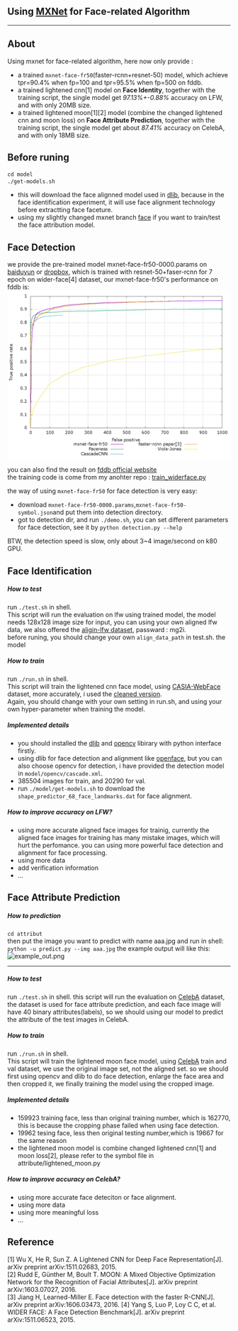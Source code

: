 Using [MXNet](https://github.com/dmlc/mxnet) for Face-related Algorithm
-------------------------
-------------------------

About
--------
Using mxnet for face-related algorithm, here now only provide :
* a trained `mxnet-face-fr50`(faster-rcnn+resnet-50) model, which achieve tpr=90.4% when fp=100 and tpr=95.5% when fp=500 on fddb.
* a trained lightened cnn[1] model on **Face Identity**, together with the training script, the single model get *97.13%+-0.88%* accuracy on LFW, and with only 20MB size.
* a trained lightened moon[1][2] model (combine the changed lightened cnn and moon loss) on **Face Attribute Prediction**, together with the training script, the single model get about *87.41%* accuracy on CelebA, and with only 18MB size.


Before runing
-----------
```
cd model
./get-models.sh
```
* this will download the face alignned model used in [dlib](https://github.com/davisking/dlib), because in the face identification experiment, it will use face alignment technology before extractting face faceture.
* using my slightly changed mxnet branch [face](https://github.com/tornadomeet/mxnet/tree/face) if you want to train/test the face attribution model.

Face Detection
-----------
we provide the pre-trained model mxnet-face-fr50-0000.params on [baiduyun](http://pan.baidu.com/s/1c2G9SZI) or [dropbox](https://www.dropbox.com/sh/yqn8sken82gpmfr/AAC8WNSaA1ADVuUq8yaPQF0da?dl=0), which is trained with resnet-50+faser-rcnn for 7 epoch on wider-face[4] dataset, our mxnet-face-fr50's performance on fddb is:  
![mxnet-face-fr50-roc.png](detection/mxnet-face-fr50-roc.png)

you can also find the result on [fddb official website](http://vis-www.cs.umass.edu/fddb/results.html)  
the training code is come from my anohter repo : [train_widerface.py](https://github.com/tornadomeet/mx-rcnn/blob/master/train_widerface.py)  

the way of using `mxnet-face-fr50` for face detection is very easy:
* download `mxnet-face-fr50-0000.params`,`mxnet-face-fr50-symbol.json`and put them into detection directory.
* got to detection dir, and run `./demo.sh`, you can set different parameters for face detection, see it by `python detection.py --help`  

BTW, the detection speed is slow, only about 3~4 image/second on k80 GPU.

Face Identification
-----------
##### How to test
run ```./test.sh``` in shell.  
This script will run the evaluation on lfw using trained model, the model needs 128x128 image size for input, you can using your own aligned lfw data, we also offered the [aligin-lfw dataset](http://pan.baidu.com/s/1qYDxeRq), passward : mg2i.  
before runing, you should change your own ```align_data_path``` in test.sh. the model

##### How to train
run ```./run.sh``` in shell.  
This script will train the lightened cnn face model, using [CASIA-WebFace](http://www.cbsr.ia.ac.cn/english/CASIA-WebFace-Database.html) dataset, more accurately, i used the [cleaned version](https://github.com/happynear/FaceVerification).  
Again, you should change with your own setting in run.sh, and using your own hyper-parameter when training the model.

##### Implemented details
* you should installed the [dlib](https://github.com/davisking/dlib) and [opencv](https://github.com/Itseez/opencv) libirary with python interface firstly.
* using dlib for face detection and alignment like [openface](https://cmusatyalab.github.io/openface/), but you can also choose opencv for detection, i have provided the detection model in ```model/opencv/cascade.xml```.
* 385504 images for train, and 20290 for val.
* run ```./model/get-models.sh``` to download the ```shape_predictor_68_face_landmarks.dat``` for face alignment.

##### How to improve accuracy on LFW?
* using more accurate aligned face images for trainig, currently the aligned face images for training has many mistake images, which will hurt the perfomance. you can using more powerful face detection and alignment for face processing.
* using more data
* add verification information
* ...

Face Attribute Prediction
-----------
##### How to prediction
```cd attribut```  
then put the image you want to predict with name aaa.jpg and run in shell:  
 ```python -u predict.py --img aaa.jpg```
 the example output will like this:  
 ![example_out.png](attribute/example_output.png)


-----------
##### How to test
run ```./test.sh``` in shell.
this script will run the evaluation on [CelebA](http://mmlab.ie.cuhk.edu.hk/projects/CelebA.html) dataset, the dataset is used for face attribute prediction, and each face image will have 40 binary attributes(labels), so we should using our model to predict the attribute of the test images in CelebA.  

##### How to train
run ```./run.sh``` in shell.   
This script will train the lightened moon face model, using [CelebA](http://mmlab.ie.cuhk.edu.hk/projects/CelebA.html) train and val dataset, we use the original image set, not the aligned set. so we should first using opencv and dlib to do face detection, enlarge the face area and then cropped it, we finally training the model using the cropped image.

##### Implemented details
* 159923 training face, less than original training number, which is 162770, this is because the cropping phase failed when using face detection.
* 19962 tesing face, less then original testing number,which is 19667 for the same reason
* the lightened moon model is combine changed lightened cnn[1] and moon loss[2], please refer to the symbol file in attribute/lightened_moon.py

##### How to improve accuracy on CelebA?
* using more accurate face deteciton or face alignment.
* using more data
* using more meaningful loss
* ...

Reference
---------
[1] Wu X, He R, Sun Z. A Lightened CNN for Deep Face Representation[J]. arXiv preprint arXiv:1511.02683, 2015.  
[2] Rudd E, Günther M, Boult T. MOON: A Mixed Objective Optimization Network for the Recognition of Facial Attributes[J]. arXiv preprint arXiv:1603.07027, 2016.  
[3] Jiang H, Learned-Miller E. Face detection with the faster R-CNN[J]. arXiv preprint arXiv:1606.03473, 2016.
[4] Yang S, Luo P, Loy C C, et al. WIDER FACE: A Face Detection Benchmark[J]. arXiv preprint arXiv:1511.06523, 2015.
